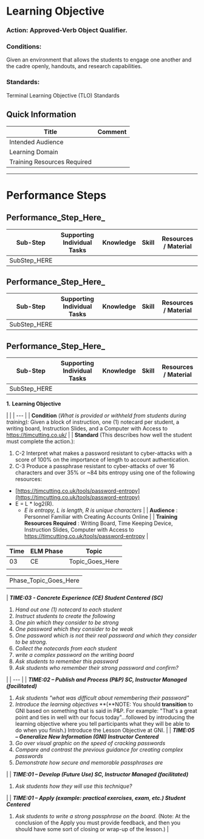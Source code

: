 
# Learning Objective
### **Action:** __Approved-Verb Object Qualifier.__

### **Conditions:** 
Given an environment that allows the students to engage
one another and the cadre openly, handouts, and research capabilities.

### **Standards:** 
Terminal Learning Objective (TLO) Standards

## Quick Information
| Title                       | Comment |
| --------------------------- | ------- |
| Intended Audience           |         |
| Learning Domain             |         |
| Training Resources Required |         |

---
# Performance Steps

## Performance_Step_Here_
| Sub-Step      | Supporting Individual Tasks | Knowledge | Skill | Resources / Material |
| ------------- | --------------------------- | --------- | ----- | -------------------- |
|    SubStep_HERE           |                             |           |       |                      |

## Performance_Step_Here_
| Sub-Step      | Supporting Individual Tasks | Knowledge | Skill | Resources / Material |
| ------------- | --------------------------- | --------- | ----- | -------------------- |
|    SubStep_HERE           |                             |           |       |                      |

## Performance_Step_Here_
| Sub-Step      | Supporting Individual Tasks | Knowledge | Skill | Resources / Material |
| ------------- | --------------------------- | --------- | ----- | -------------------- |
|    SubStep_HERE           |                             |           |       |                      |




**1.**  **Learning Objective**

| 
 |
| --- |
| **Condition** (_What is provided or withheld from students during training):_
Given a block of instruction, one (1) notecard per student, a writing board, Instruction Slides, and a Computer with Access to https://timcutting.co.uk/
 |
| **Standard** (This describes how well the student must complete the action.):

1. C-2 Interpret what makes a password resistant to cyber-attacks with a score of 100% on the importance of length to account authentication.
2. C-3 Produce a passphrase resistant to cyber-attacks of over 16 characters and over 35% or ~84 bits entropy using one of the following resources:
  - [https://timcutting.co.uk/tools/password-entropy](https://timcutting.co.uk/tools/password-entropy)
  - E = L \* log2(R).
    - _E is entropy, L is length, R is unique characters_
 |
| **Audience** : Personnel Familiar with Creating Accounts Online |
| **Training Resources Required** : Writing Board, Time Keeping Device, Instruction Slides, Computer with Access to https://timcutting.co.uk/tools/password-entropy
 |


| Time | ELM Phase | Topic           |
| ---- | --------- | --------------- |
| 03   | CE        | Topic_Goes_Here |
|      |           |                 |

|                       |
| --------------------- |
| Phase_Topic_Goes_Here |
|                       |


| _**TIME:03 - Concrete Experience (CE) Student Centered (SC)**_

1. _Hand out one (1) notecard to each student_
2. _Instruct students to create the following_
  1. _One pin which they consider to be strong_
  2. _One password which they consider to be weak_
  3. _One password which is not their real password and which they consider to be strong._
3. _Collect the notecards from each student_
4. _write a complex password on the writing board_
5. _Ask students to remember this password_
6. _Ask students who remember their strong password and confirm?_

 |
| --- |
| _**TIME:02 – Publish and Process (P&P) SC, Instructor Managed (facilitated)**_
1. _Ask students "what was difficult about remembering their password"_
2. _Introduce the learning objectives_
**(**NOTE: You should **transition** to GNI based on something that is said in P&P. For example: "That's a great point and ties in well with our focus today"…followed by introducing the learning objective where you tell participants what they will be able to do when you finish.) Introduce the Lesson Objective at GNI. |
| _**TIME:05 – Generalize New Information (GNI) Instructor Centered**_
1. _Go over visual graphic on the speed of cracking passwords_
2. _Compare and contrast the previous guidance for creating complex passwords_
3. _Demonstrate how secure and memorable passphrases are_

 |
| _**TIME:01 – Develop (Future Use) SC, Instructor Managed (facilitated)**_
1. _Ask students how they will use this technique?_

 |
| _**TIME:01 – Apply (example: practical exercises, exam, etc.) Student Centered**_
1. _Ask students to write a strong passphrase on the board._
(Note: At the conclusion of the Apply you must provide feedback, and then you should have some sort of closing or wrap-up of the lesson.) |